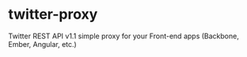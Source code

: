 twitter-proxy
=============

Twitter REST API v1.1 simple proxy for your Front-end apps (Backbone, Ember, Angular, etc.)
